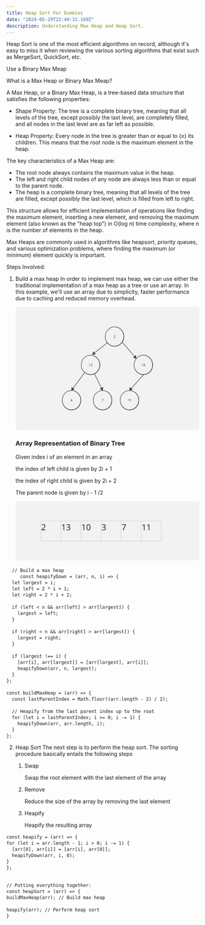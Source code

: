 ```yaml
---
title: Heap Sort For Dummies
date: "2024-05-29T22:40:32.169Z"
description: Understanding Max Heap and Heap Sort.
---
```


Heap Sort is one of the most efficient algorithms on record, although it's easy to miss it when reviewing the various sorting algorithms that exist such as MergeSort, QuickSort, etc.

Use a Binary Max Meap

What is a Max Heap or Binary Max Meap?

A Max Heap, or a Binary Max Heap, is a tree-based data structure that satisfies the following properties:

-  Shape Property: The tree is a complete binary tree, meaning that all levels of the tree, except possibly the last level, are completely filled, and all nodes in the last level are as far left as possible.

-  Heap Property: Every node in the tree is greater than or equal to (≥) its children. This means that the root node is the maximum element in the heap.

The key characteristics of a Max Heap are:

  - The root node always contains the maximum value in the heap.
  - The left and right child nodes of any node are always less than or equal to the parent node.
  - The heap is a complete binary tree, meaning that all levels of the tree are filled, except possibly the last level, which is filled from left to right.

This structure allows for efficient implementation of operations like finding the maximum element, inserting a new element, and removing the maximum element (also known as the "heap top") in O(log n) time complexity, where n is the number of elements in the heap.

Max Heaps are commonly used in algorithms like heapsort, priority queues, and various optimization problems, where finding the maximum (or minimum) element quickly is important.

Steps Involved:

1. Build a max heap
   In order to implement max heap, we can use either the traditional implementation of a max heap as a tree or use an array. In this example, we'll use an array due to simplicity, faster performance due to caching and reduced memory overhead.

   ![Binary Tree](../images/binary-tree.jpg)

   ### Array Representation of Binary Tree

   Given index i of an element in an array

   the index of left child is given by 2i + 1

   the index of right child is given by 2i + 2

   The parent node is given by i - 1 /2

   ![Array](../images//array.jpg)

```
  // Build a max heap
     const heapifyDown = (arr, n, i) => {
  let largest = i;
  let left = 2 * i + 1;
  let right = 2 * i + 2;

  if (left < n && arr[left] > arr[largest]) {
    largest = left;
  }

  if (right < n && arr[right] > arr[largest]) {
    largest = right;
  }

  if (largest !== i) {
    [arr[i], arr[largest]] = [arr[largest], arr[i]];
    heapifyDown(arr, n, largest);
  }
};

const buildMaxHeap = (arr) => {
  const lastParentIndex = Math.floor((arr.length - 2) / 2);

  // Heapify from the last parent index up to the root
  for (let i = lastParentIndex; i >= 0; i -= 1) {
    heapifyDown(arr, arr.length, i);
  }
};

```

2.  Heap Sort
    The next step is to perform the heap sort. The sorting procedure basically entails the following steps

    1. Swap


        Swap the root element with the last element of the array

    2. Remove

       Reduce the size of the array by removing the last element

    3. Heapify

       Heapify the resulting array

```
const heapify = (arr) => {
for (let i = arr.length - 1; i > 0; i -= 1) {
  [arr[0], arr[i]] = [arr[i], arr[0]];
  heapifyDown(arr, i, 0);
}
};

```

```

// Putting everything together:
const heapSort = (arr) => {
buildMaxHeap(arr); // Build max heap

heapify(arr); // Perform heap sort
}

```
